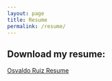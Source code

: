 ```yaml
---
layout: page
title: Resume
permalink: /resume/
---
```


## Download my resume:

[Osvaldo Ruiz Resume](Osvaldo20%Ruiz20%Resune.pdf)

